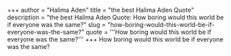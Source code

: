 +++
author = "Halima Aden"
title = "the best Halima Aden Quote"
description = "the best Halima Aden Quote: How boring would this world be if everyone was the same?"
slug = "how-boring-would-this-world-be-if-everyone-was-the-same?"
quote = '''How boring would this world be if everyone was the same?'''
+++
How boring would this world be if everyone was the same?
